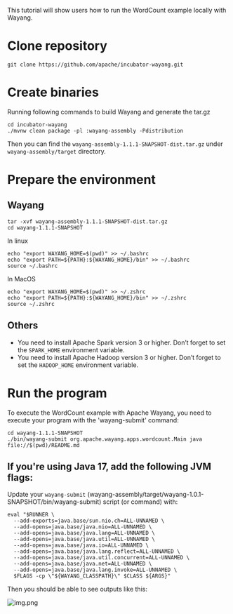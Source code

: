 <!--

  Licensed to the Apache Software Foundation (ASF) under one or more
  contributor license agreements.  See the NOTICE file distributed with
  this work for additional information regarding copyright ownership.
  The ASF licenses this file to You under the Apache License, Version 2.0
  (the "License"); you may not use this file except in compliance with
  the License.  You may obtain a copy of the License at

      http://www.apache.org/licenses/LICENSE-2.0

  Unless required by applicable law or agreed to in writing, software
  distributed under the License is distributed on an "AS IS" BASIS,
  WITHOUT WARRANTIES OR CONDITIONS OF ANY KIND, either express or implied.
  See the License for the specific language governing permissions and
  limitations under the License.

-->
This tutorial will show users how to run the WordCount example locally with Wayang.

# Clone repository
```shell
git clone https://github.com/apache/incubator-wayang.git 
```

# Create binaries
Running following commands to build Wayang and generate the tar.gz  
```shell
cd incubator-wayang
./mvnw clean package -pl :wayang-assembly -Pdistribution 
```
Then you can find the `wayang-assembly-1.1.1-SNAPSHOT-dist.tar.gz` under `wayang-assembly/target` directory.


# Prepare the environment
## Wayang
```shell
tar -xvf wayang-assembly-1.1.1-SNAPSHOT-dist.tar.gz
cd wayang-1.1.1-SNAPSHOT
```

In linux
```shell 
echo "export WAYANG_HOME=$(pwd)" >> ~/.bashrc
echo "export PATH=${PATH}:${WAYANG_HOME}/bin" >> ~/.bashrc
source ~/.bashrc
```
In MacOS
```shell 
echo "export WAYANG_HOME=$(pwd)" >> ~/.zshrc
echo "export PATH=${PATH}:${WAYANG_HOME}/bin" >> ~/.zshrc
source ~/.zshrc
```
## Others
- You need to install Apache Spark version 3 or higher. Don’t forget to set the `SPARK_HOME` environment variable.
- You need to install Apache Hadoop version 3 or higher. Don’t forget to set the `HADOOP_HOME` environment variable.

# Run the program

To execute the WordCount example with Apache Wayang, you need to execute your program with the 'wayang-submit' command:

```shell
cd wayang-1.1.1-SNAPSHOT
./bin/wayang-submit org.apache.wayang.apps.wordcount.Main java file://$(pwd)/README.md
```
##  If you're using Java 17, add the following JVM flags:
Update your `wayang-submit` (wayang-assembly/target/wayang-1.0.1-SNAPSHOT/bin/wayang-submit) script (or command) with:

```shell 
eval "$RUNNER \
  --add-exports=java.base/sun.nio.ch=ALL-UNNAMED \
  --add-opens=java.base/java.nio=ALL-UNNAMED \
  --add-opens=java.base/java.lang=ALL-UNNAMED \
  --add-opens=java.base/java.util=ALL-UNNAMED \
  --add-opens=java.base/java.io=ALL-UNNAMED \
  --add-opens=java.base/java.lang.reflect=ALL-UNNAMED \
  --add-opens=java.base/java.util.concurrent=ALL-UNNAMED \
  --add-opens=java.base/java.net=ALL-UNNAMED \
  --add-opens=java.base/java.lang.invoke=ALL-UNNAMED \
  $FLAGS -cp \"${WAYANG_CLASSPATH}\" $CLASS ${ARGS}"
```

Then you should be able to see outputs like this:

![img.png](../images/wordcount_result.png)
